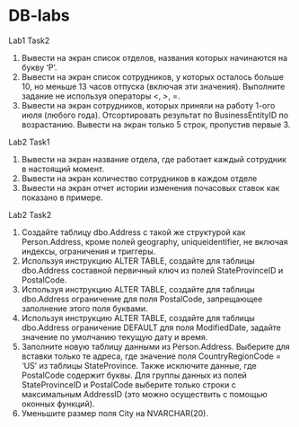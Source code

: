 # DB-labs

Lab1 Task2

1. Вывести на экран список отделов, названия которых начинаются на букву ‘P’.
2. Вывести на экран список сотрудников, у которых осталось больше 10, но меньше 13 часов отпуска (включая эти значения). Выполните задание не используя операторы <, >, =.
3. Вывести на экран сотрудников, которых приняли на работу 1-ого июля (любого года). Отсортировать результат по BusinessEntityID по возрастанию. Вывести на экран только 5 строк, пропустив первые 3.

Lab2 Task1

1. Вывести на экран название отдела, где работает каждый сотрудник в настоящий момент.
2. Вывести на экран количество сотрудников в каждом отделе
3. Вывести на экран отчет истории изменения почасовых ставок как показано в примере.

Lab2 Task2
1. Cоздайте таблицу dbo.Address с такой же структурой как Person.Address, кроме полей geography, uniqueidentifier, не включая индексы, ограничения и триггеры.
2. Используя инструкцию ALTER TABLE, создайте для таблицы dbo.Address составной первичный ключ из полей StateProvinceID и PostalCode.
3. Используя инструкцию ALTER TABLE, создайте для таблицы dbo.Address ограничение для поля PostalCode, запрещающее заполнение этого поля буквами.
4. Используя инструкцию ALTER TABLE, создайте для таблицы dbo.Address ограничение DEFAULT для поля ModifiedDate, задайте значение по умолчанию текущую дату и время.
5. Заполните новую таблицу данными из Person.Address. Выберите для вставки только те адреса, где значение поля CountryRegionCode = ‘US’ из таблицы StateProvince. Также исключите данные, где PostalCode содержит буквы. Для группы данных из полей StateProvinceID и PostalCode выберите только строки с максимальным AddressID (это можно осуществить с помощью оконных функций).
6. Уменьшите размер поля City на NVARCHAR(20).
